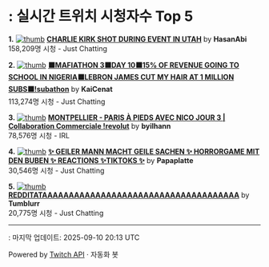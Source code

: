 # : 실시간 트위치 시청자수 Top 5

**1.** [![thumb](https://static-cdn.jtvnw.net/previews-ttv/live_user_hasanabi-320x180.jpg)](https://twitch.tv/HasanAbi)
**[CHARLIE KIRK SHOT DURING EVENT IN UTAH](https://twitch.tv/HasanAbi)** by **HasanAbi**<br>158,209명 시청  - Just Chatting

**2.** [![thumb](https://static-cdn.jtvnw.net/previews-ttv/live_user_kaicenat-320x180.jpg)](https://twitch.tv/KaiCenat)
**[⬛MAFIATHON 3⬛DAY 10⬛15% OF REVENUE GOING TO SCHOOL IN NIGERIA⬛LEBRON JAMES CUT MY HAIR AT 1 MILLION SUBS⬛!subathon](https://twitch.tv/KaiCenat)** by **KaiCenat**<br>113,274명 시청  - Just Chatting

**3.** [![thumb](https://static-cdn.jtvnw.net/previews-ttv/live_user_byilhann-320x180.jpg)](https://twitch.tv/byilhann)
**[MONTPELLIER - PARIS À PIEDS AVEC NICO JOUR 3 | Collaboration Commerciale !revolut](https://twitch.tv/byilhann)** by **byilhann**<br>78,576명 시청  - IRL

**4.** [![thumb](https://static-cdn.jtvnw.net/previews-ttv/live_user_papaplatte-320x180.jpg)](https://twitch.tv/Papaplatte)
**[✨ GEILER MANN MACHT GEILE SACHEN ✨ HORRORGAME MIT DEN BUBEN ✨ REACTIONS ✨TIKTOKS ✨](https://twitch.tv/Papaplatte)** by **Papaplatte**<br>30,546명 시청  - Just Chatting

**5.** [![thumb](https://static-cdn.jtvnw.net/previews-ttv/live_user_tumblurr-320x180.jpg)](https://twitch.tv/Tumblurr)
**[REDDITATAAAAAAAAAAAAAAAAAAAAAAAAAAAAAAAAAAAAA](https://twitch.tv/Tumblurr)** by **Tumblurr**<br>20,775명 시청  - Just Chatting


---
: 마지막 업데이트: 2025-09-10 20:13 UTC

Powered by [Twitch API](https://dev.twitch.tv/docs/api/reference) · 자동화 봇